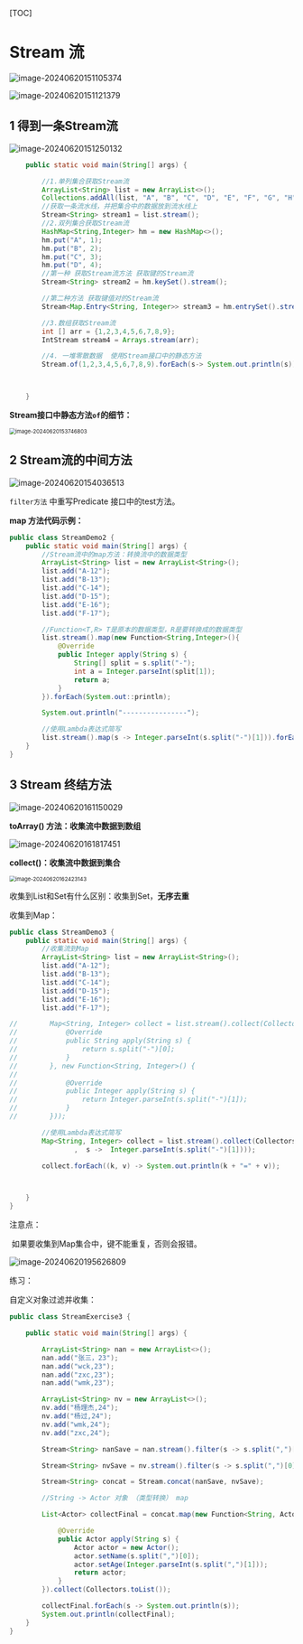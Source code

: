 [TOC]



# Stream 流

![image-20240620151105374](D:\md_image\image-20240620151105374.png)

![image-20240620151121379](D:\md_image\image-20240620151121379.png)

## 1 得到一条Stream流

![image-20240620151250132](D:\md_image\image-20240620151250132.png)



```java
    public static void main(String[] args) {

        //1.单列集合获取Stream流
        ArrayList<String> list = new ArrayList<>();
        Collections.addAll(list, "A", "B", "C", "D", "E", "F", "G", "H");
        //获取一条流水线，并把集合中的数据放到流水线上
        Stream<String> stream1 = list.stream();
        //2.双列集合获取Stream流
        HashMap<String,Integer> hm = new HashMap<>();
        hm.put("A", 1);
        hm.put("B", 2);
        hm.put("C", 3);
        hm.put("D", 4);
        //第一种 获取Stream流方法 获取键的Stream流
        Stream<String> stream2 = hm.keySet().stream();

        //第二种方法 获取键值对的Stream流
        Stream<Map.Entry<String, Integer>> stream3 = hm.entrySet().stream();

        //3.数组获取Stream流
        int [] arr = {1,2,3,4,5,6,7,8,9};
        IntStream stream4 = Arrays.stream(arr);

        //4. 一堆零散数据  使用Stream接口中的静态方法
        Stream.of(1,2,3,4,5,6,7,8,9).forEach(s-> System.out.println(s));



    }
```

**Stream接口中静态方法`of`的细节：**

<img src="D:\md_image\image-20240620153746803.png" alt="image-20240620153746803" style="zoom: 67%;" />

## 2 Stream流的中间方法

![image-20240620154036513](D:\md_image\image-20240620154036513.png)

`filter方法` 中重写Predicate 接口中的test方法。



**map 方法代码示例：**

```java
public class StreamDemo2 {
    public static void main(String[] args) {
        //Stream流中的map方法：转换流中的数据类型
        ArrayList<String> list = new ArrayList<String>();
        list.add("A-12");
        list.add("B-13");
        list.add("C-14");
        list.add("D-15");
        list.add("E-16");
        list.add("F-17");

        //Function<T,R> T是原本的数据类型，R是要转换成的数据类型
        list.stream().map(new Function<String,Integer>(){
            @Override
            public Integer apply(String s) {
                String[] split = s.split("-");
                int a = Integer.parseInt(split[1]);
                return a;
            }
        }).forEach(System.out::println);

        System.out.println("----------------");

        //使用Lambda表达式简写
        list.stream().map(s -> Integer.parseInt(s.split("-")[1])).forEach(System.out::println);
    }
}
```

## 3 Stream 终结方法

![image-20240620161150029](D:\md_image\image-20240620161150029.png)

**toArray() 方法：收集流中数据到数组**

![image-20240620161817451](D:\md_image\image-20240620161817451.png)

**collect()：收集流中数据到集合**

<img src="D:\md_image\image-20240620162423143.png" alt="image-20240620162423143" style="zoom: 67%;" />

收集到List和Set有什么区别：收集到Set，**无序去重**

 

收集到Map：

```java
public class StreamDemo3 {
    public static void main(String[] args) {
        //收集流到Map
        ArrayList<String> list = new ArrayList<String>();
        list.add("A-12");
        list.add("B-13");
        list.add("C-14");
        list.add("D-15");
        list.add("E-16");
        list.add("F-17");

//        Map<String, Integer> collect = list.stream().collect(Collectors.toMap(new Function<String, String>() {
//            @Override
//            public String apply(String s) {
//                return s.split("-")[0];
//            }
//        }, new Function<String, Integer>() {
//
//            @Override
//            public Integer apply(String s) {
//                return Integer.parseInt(s.split("-")[1]);
//            }
//        }));

        //使用Lambda表达式简写
        Map<String, Integer> collect = list.stream().collect(Collectors.toMap( s -> s.split("-")[0]
                ,  s ->  Integer.parseInt(s.split("-")[1])));

        collect.forEach((k, v) -> System.out.println(k + "=" + v));



    }
}
```

注意点：

​		如果要收集到Map集合中，键不能重复，否则会报错。



![image-20240620195626809](D:\md_image\image-20240620195626809.png)



练习：

自定义对象过滤并收集：

```java
public class StreamExercise3 {

    public static void main(String[] args) {

        ArrayList<String> nan = new ArrayList<>();
        nan.add("张三，23");
        nan.add("wck,23");
        nan.add("zxc,23");
        nan.add("wmk,23");

        ArrayList<String> nv = new ArrayList<>();
        nv.add("杨理杰,24");
        nv.add("杨过,24");
        nv.add("wmk,24");
        nv.add("zxc,24");

        Stream<String> nanSave = nan.stream().filter(s -> s.split(",")[0].length() == 3).limit(2);

        Stream<String> nvSave = nv.stream().filter(s -> s.split(",")[0].charAt(0)== '杨').skip(1);

        Stream<String> concat = Stream.concat(nanSave, nvSave);

        //String -> Actor 对象 （类型转换） map

        List<Actor> collectFinal = concat.map(new Function<String, Actor>() {

            @Override
            public Actor apply(String s) {
                Actor actor = new Actor();
                actor.setName(s.split(",")[0]);
                actor.setAge(Integer.parseInt(s.split(",")[1]));
                return actor;
            }
        }).collect(Collectors.toList());

        collectFinal.forEach(s -> System.out.println(s));
        System.out.println(collectFinal);
    }
}
```

